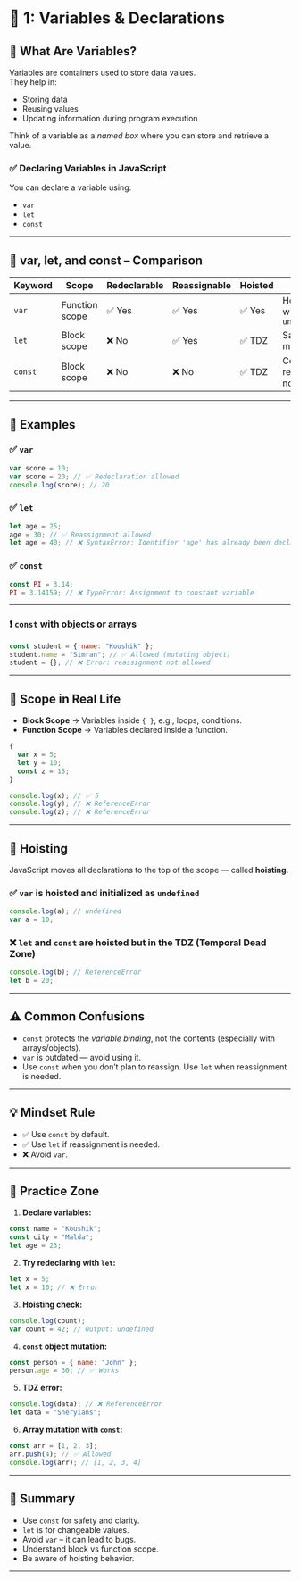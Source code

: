 
# 📘  1: Variables & Declarations


## 🔹 What Are Variables?

Variables are containers used to store data values.  
They help in:
- Storing data
- Reusing values
- Updating information during program execution

Think of a variable as a *named box* where you can store and retrieve a value.

### ✅ Declaring Variables in JavaScript

You can declare a variable using:
- `var`
- `let`
- `const`

---

## 🔹 var, let, and const – Comparison

| Keyword | Scope         | Redeclarable | Reassignable | Hoisted | Notes |
|---------|---------------|--------------|--------------|---------|-------|
| `var`   | Function scope | ✅ Yes       | ✅ Yes       | ✅ Yes  | Hoisted with `undefined` |
| `let`   | Block scope    | ❌ No        | ✅ Yes       | ✅ TDZ  | Safe & modern |
| `const` | Block scope    | ❌ No        | ❌ No        | ✅ TDZ  | Constant reference, not value |

---

## 🔹 Examples

### ✅ `var`

```js
var score = 10;
var score = 20; // ✅ Redeclaration allowed
console.log(score); // 20
```

### ✅ `let`

```js
let age = 25;
age = 30; // ✅ Reassignment allowed
let age = 40; // ❌ SyntaxError: Identifier 'age' has already been declared
```

### ✅ `const`

```js
const PI = 3.14;
PI = 3.14159; // ❌ TypeError: Assignment to constant variable
```

---

### ❗ `const` with objects or arrays

```js
const student = { name: "Koushik" };
student.name = "Simran"; // ✅ Allowed (mutating object)
student = {}; // ❌ Error: reassignment not allowed
```

---

## 🔹 Scope in Real Life

- **Block Scope** → Variables inside `{ }`, e.g., loops, conditions.
- **Function Scope** → Variables declared inside a function.

```js
{
  var x = 5;
  let y = 10;
  const z = 15;
}

console.log(x); // ✅ 5
console.log(y); // ❌ ReferenceError
console.log(z); // ❌ ReferenceError
```

---

## 🔹 Hoisting

JavaScript moves all declarations to the top of the scope — called **hoisting**.

### ✅ `var` is hoisted and initialized as `undefined`

```js
console.log(a); // undefined
var a = 10;
```

### ❌ `let` and `const` are hoisted but in the TDZ (Temporal Dead Zone)

```js
console.log(b); // ReferenceError
let b = 20;
```

---

## ⚠️ Common Confusions

- `const` protects the *variable binding*, not the contents (especially with arrays/objects).
- `var` is outdated — avoid using it.
- Use `const` when you don’t plan to reassign. Use `let` when reassignment is needed.

---

## 💡 Mindset Rule

- ✅ Use `const` by default.
- ✅ Use `let` if reassignment is needed.
- ❌ Avoid `var`.

---

## 🧪 Practice Zone

1. **Declare variables:**

```js
const name = "Koushik";
const city = "Malda";
let age = 23;
```

2. **Try redeclaring with `let`:**

```js
let x = 5;
let x = 10; // ❌ Error
```

3. **Hoisting check:**

```js
console.log(count);
var count = 42; // Output: undefined
```

4. **`const` object mutation:**

```js
const person = { name: "John" };
person.age = 30; // ✅ Works
```

5. **TDZ error:**

```js
console.log(data); // ❌ ReferenceError
let data = "Sheryians";
```

6. **Array mutation with `const`:**

```js
const arr = [1, 2, 3];
arr.push(4); // ✅ Allowed
console.log(arr); // [1, 2, 3, 4]
```

---

## 📌 Summary

- Use `const` for safety and clarity.
- `let` is for changeable values.
- Avoid `var` – it can lead to bugs.
- Understand block vs function scope.
- Be aware of hoisting behavior.

---
